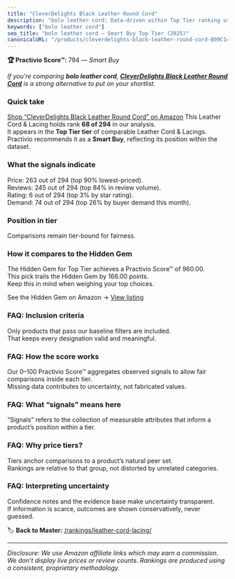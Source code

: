 ```yaml
---
title: "CleverDelights Black Leather Round Cord"
description: "bolo leather cord: Data-driven within Top Tier ranking using the Practivio Score™. Positioned by quality, value, demand, findability, momentum."
keywords: ["bolo leather cord"]
seo_title: "bolo leather cord — Smart Buy Top Tier (2025)"
canonicalURL: "/products/cleverdelights-black-leather-round-cord-B09C147QK1/"
---
```


**🏆 Practivio Score™:** 794 — _Smart Buy_


*If you're comparing **bolo leather cord**, **[CleverDelights Black Leather Round Cord](https://www.amazon.com/dp/B09C147QK1?tag=practivio-20)** is a strong alternative to put on your shortlist.*
### Quick take
[Shop “CleverDelights Black Leather Round Cord” on Amazon](https://www.amazon.com/dp/B09C147QK1?tag=practivio-20)
This Leather Cord & Lacing holds rank **68 of 294** in our analysis.  
It appears in the **Top Tier tier** of comparable Leather Cord & Lacings.  
Practivio recommends it as a **Smart Buy**, reflecting its position within the dataset.

### What the signals indicate
Price: 263 out of 294 (top 90% lowest-priced).  
Reviews: 245 out of 294 (top 84% in review volume).  
Rating: 6 out of 294 (top 3% by star rating).  
Demand: 74 out of 294 (top 26% by buyer demand this month).

### Position in tier
Comparisons remain tier-bound for fairness.

### How it compares to the Hidden Gem
The Hidden Gem for Top Tier achieves a Practivio Score™ of 960.00.  
This pick trails the Hidden Gem by 166.00 points.  
Keep this in mind when weighing your top choices.  

See the Hidden Gem on Amazon → [View listing](https://www.amazon.com/dp/B00ZO1PXDO?tag=practivio-20)

### FAQ: Inclusion criteria
Only products that pass our baseline filters are included.  
That keeps every designation valid and meaningful.

### FAQ: How the score works
Our 0–100 Practivio Score™ aggregates observed signals to allow fair comparisons inside each tier.  
Missing data contributes to uncertainty, not fabricated values.

### FAQ: What “signals” means here
“Signals” refers to the collection of measurable attributes that inform a product’s position within a tier.

### FAQ: Why price tiers?
Tiers anchor comparisons to a product’s natural peer set.  
Rankings are relative to that group, not distorted by unrelated categories.

### FAQ: Interpreting uncertainty
Confidence notes and the evidence base make uncertainty transparent.  
If information is scarce, outcomes are shown conservatively, never guessed.


🏷️ **Back to Master:** [/rankings/leather-cord-lacing/](/rankings/leather-cord-lacing/)

---
_Disclosure: We use Amazon affiliate links which may earn a commission. We don’t display live prices or review counts. Rankings are produced using a consistent, proprietary methodology._
